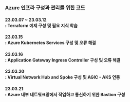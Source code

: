 <h3>Azure 인프라 구성과 관리를 위한 코드</h3>

<p>
  <h4>23.03.07 ~ 23.03.12<br>
  : Terraform 예제 구성 및 필요 지식 학습</h4>
</p>

<p>
  <h4>23.03.15<br>
  : Azure Kubernetes Services 구성 및 오류 해결</h4>
</p>

<p>
  <h4>23.03.16<br>
  : Application Gateway Ingress Controller 구성 및 오류 해결</h4>
</p>

<p>
  <h4>23.03.20<br>
  : Virtual Network Hub and Spoke 구성 및 AGIC - AKS 연동</h4>
</p>

<p>
  <h4>23.03.21<br>
  : Azure 내부 네트워크망에서 작업하고 통신하기 위한 Bastion 구성</h4>
<p>
